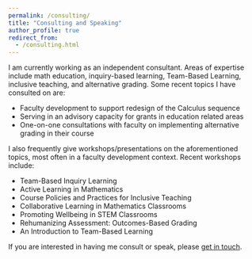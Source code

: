 ```yaml
---
permalink: /consulting/
title: "Consulting and Speaking"
author_profile: true
redirect_from: 
  - /consulting.html
---
```


I am currently working as an independent consultant. Areas of expertise include math education, inquiry-based learning, Team-Based Learning, inclusive teaching, and alternative grading.  Some recent topics I have consulted on are:

* Faculty development to support redesign of the Calculus sequence
* Serving in an advisory capacity for grants in education related areas
* One-on-one consultations with faculty on implementing alternative grading in their course

I also frequently give workshops/presentations on the aforementioned topics, most often in a faculty development context.  Recent workshops include:

* Team-Based Inquiry Learning
* Active Learning in Mathematics
* Course Policies and Practices for Inclusive Teaching
* Collaborative Learning in Mathematics Classrooms
* Promoting Wellbeing in STEM Classrooms
* Rehumanizing Assessment: Outcomes-Based Grading 
* An Introduction to Team-Based Learning


If you are interested in having me consult or speak, please [get in touch](mailto:drew.lewis@gmail.com).